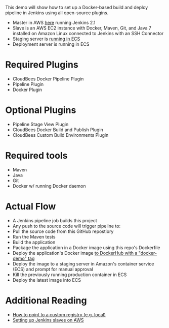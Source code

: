 
This demo will show how to set up a Docker-based build and deploy pipeline in Jenkins using all open-source plugins.
- Master in AWS [here](http://52.72.46.249:8080) running Jenkins 2.1
- Slave is an AWS EC2 instance with Docker, Maven, Git, and Java 7 installed on Amazon Linux connected to Jenkins with an SSH Connector
- Staging server is [running in ECS](http://54.213.84.64:8091)
- Deployment server is running in ECS

# Required Plugins
- CloudBees Docker Pipeline Plugin
- Pipeline Plugin
- Docker Plugin

# Optional Plugins
- Pipeline Stage View Plugin
- CloudBees Docker Build and Publish Plugin
- CloudBees Custom Build Environments Plugin

# Required tools
- Maven
- Java
- Git
- Docker w/ running Docker daemon

# Actual Flow
- A Jenkins pipeline job builds this project
- Any push to the source code will trigger pipeline to:
- Pull the source code from this GitHub repostiory
- Run the Maven tests
- Build the application
- Package the application in a Docker image using this repo's Dockerfile
- Deploy the application's Docker image [to DockerHub with a "docker-demo" tag](https://hub.docker.com/r/lavaliere/couchbase/tags/)
- Deploy the image to a staging server in Amazon's container service (ECS) and prompt for manual approval
- Kill the previously running production container in ECS
- Deploy the latest image into ECS

# Additional Reading
- [How to point to a custom registry (e.g. local)](http://documentation.cloudbees.com/docs/cje-user-guide/docker-workflow.html)
- [Setting up Jenkins slaves on AWS](https://www.cloudbees.com/blog/setting-jenkins-ec2-slaves)